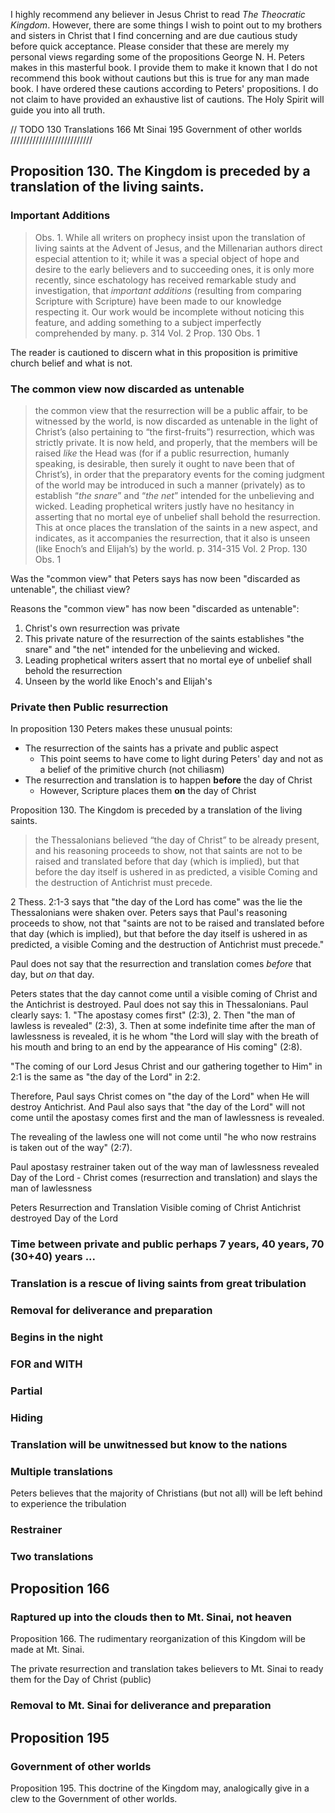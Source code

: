 I highly recommend any believer in Jesus Christ to read *The Theocratic Kingdom*. However, there are some things I wish to point out to my brothers and sisters in Christ that I find concerning and are due cautious study before quick acceptance.  Please consider that these are merely my personal views regarding some of the propositions George N. H. Peters makes in this masterful book.  I provide them to make it known that I do not recommend this book without cautions but this is true for any man made book. I have ordered these cautions according to Peters' propositions. I do not claim to have provided an exhaustive list of cautions.  The Holy Spirit will guide you into all truth.

// TODO
130 Translations
166 Mt Sinai
195 Government of other worlds
//////////////////////////

## Proposition 130. The Kingdom is preceded by a translation of the living saints.
### Important Additions
>Obs. 1. While all writers on prophecy insist upon the translation of living saints at the Advent of Jesus, and the Millenarian authors direct especial attention to it; while it was a special object of hope and desire to the early believers and to succeeding ones, it is only more recently, since eschatology has received remarkable study and investigation, that *important additions* (resulting from comparing Scripture with Scripture) have been made to our knowledge respecting it. Our work would be incomplete without noticing this feature, and adding something to a subject imperfectly comprehended by many.
>p. 314 Vol. 2 Prop. 130 Obs. 1

The reader is cautioned to discern what in this proposition is primitive church belief and what is not.  
### The common view now discarded as untenable
>the common view that the resurrection will be a public affair, to be witnessed by the world, is now discarded as untenable in the light of Christ’s (also pertaining to “the first-fruits”) resurrection, which was strictly private. It is now held, and properly, that the members will be raised *like* the Head was (for if a public resurrection, humanly speaking, is desirable, then surely it ought to nave been that of Christ’s), in order that the preparatory events for the coming judgment of the world may be introduced in such a manner (privately) as to establish “*the snare*” and “*the net*” intended for the unbelieving and wicked. Leading prophetical writers justly have no hesitancy in asserting that no mortal eye of unbelief shall behold the resurrection. This at once places the translation of the saints in a new aspect, and indicates, as it accompanies the resurrection, that it also is unseen (like Enoch’s and Elijah’s) by the world.
>p. 314-315 Vol. 2 Prop. 130 Obs. 1

Was the "common view" that Peters says has now been "discarded as untenable", the chiliast view?

Reasons the "common view" has now been "discarded as untenable":
1. Christ's own resurrection was private
2. This private nature of the resurrection of the saints establishes "the snare" and "the net" intended for the unbelieving and wicked.
3. Leading prophetical writers assert that no mortal eye of unbelief shall behold the resurrection
4. Unseen by the world like Enoch's and Elijah's

### Private then Public resurrection
In proposition 130 Peters makes these unusual points:
- The resurrection of the saints has a private and public aspect
	- This point seems to have come to light during Peters' day and not as a belief of the primitive church (not chiliasm)
- The resurrection and translation is to happen **before** the day of Christ
	- However, Scripture places them **on** the day of Christ

Proposition 130. The Kingdom is preceded by a translation of the living saints.
>the Thessalonians believed “the day of Christ” to be already present, and his reasoning proceeds to show, not that saints are not to be raised and translated before that day (which is implied), but that before the day itself is ushered in as predicted, a visible Coming and the destruction of Antichrist must precede.

2 Thess. 2:1-3 says that "the day of the Lord has come" was the lie the Thessalonians were shaken over. Peters says that Paul's reasoning proceeds to show, not that "saints are not to be raised and translated before that day (which is implied), but that before the day itself is ushered in as predicted, a visible Coming and the destruction of Antichrist must precede."

Paul does not say that the resurrection and translation comes *before* that day, but *on* that day.

Peters states that the day cannot come until a visible coming of Christ and the Antichrist is destroyed.  Paul does not say this in Thessalonians.  Paul clearly says: 1. "The apostasy comes first" (2:3), 2. Then "the man of lawless is revealed" (2:3), 3. Then at some indefinite time after the man of lawlessness is revealed, it is he whom "the Lord will slay with the breath of his mouth and bring to an end by the appearance of His coming" (2:8).

"The coming of our Lord Jesus Christ and our gathering together to Him" in 2:1 is the same as "the day of the Lord" in 2:2.

Therefore, Paul says Christ comes on "the day of the Lord" when He will destroy Antichrist. And Paul also says that "the day of the Lord" will not come until the apostasy comes first and the man of lawlessness is revealed.

The revealing of the lawless one will not come until "he who now restrains is taken out of the way" (2:7).

Paul
apostasy
restrainer taken out of the way
man of lawlessness revealed
Day of the Lord - Christ comes (resurrection and translation) and slays the man of lawlessness

Peters
Resurrection and Translation
Visible coming of Christ
Antichrist destroyed
Day of the Lord

### Time between private and public perhaps 7 years, 40 years, 70 (30+40) years ...

### Translation is a rescue of living saints from great tribulation

### Removal for deliverance and preparation

### Begins in the night

### FOR and WITH

### Partial

### Hiding

### Translation will be unwitnessed but know to the nations

### Multiple translations

Peters believes that the majority of Christians (but not all) will be left behind to experience the tribulation

### Restrainer

### Two translations


## Proposition 166
### Raptured up into the clouds then to Mt. Sinai, not heaven

Proposition 166. The rudimentary reorganization of this Kingdom will be made at Mt. Sinai.

The private resurrection and translation takes believers to Mt. Sinai to ready them for the Day of Christ (public)

### Removal to Mt. Sinai for deliverance and preparation

## Proposition 195
### Government of other worlds
Proposition 195. This doctrine of the Kingdom may, analogically give in a clew to the Government of other worlds.







